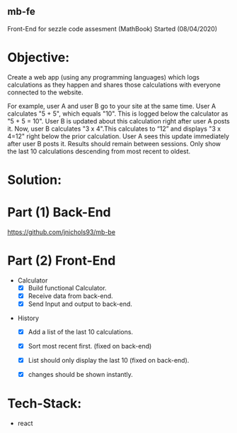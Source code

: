 ## mb-fe

Front-End for sezzle code assesment (MathBook)
Started (08/04/2020)

# Objective:

Create a web app (using any programming languages) which logs calculations as they happen and shares those calculations with everyone connected to the website.

For example, user A and user B go to your site at the same time. User A calculates "5 + 5", which equals "10". This is logged below the calculator as "5 + 5 = 10". User B is updated about this calculation right after user A posts it. Now, user B calculates "3 x 4".This calculates to “12” and displays "3 x 4=12" right below the prior calculation. User A sees this update immediately after user B posts it.
Results should remain between sessions. Only show the last 10 calculations descending from most recent to oldest.

# Solution:

# Part (1) Back-End

https://github.com/jnichols93/mb-be

# Part (2) Front-End

- Calculator
  - [x] Build functional Calculator.
  - [x] Receive data from back-end.
  - [x] Send Input and output to back-end.

* History

  - [x] Add a list of the last 10 calculations.
  - [x] Sort most recent first. (fixed on back-end)
  - [x] List should only display the last 10 (fixed on back-end).
  - [x] changes should be shown instantly.



# Tech-Stack:

- react
